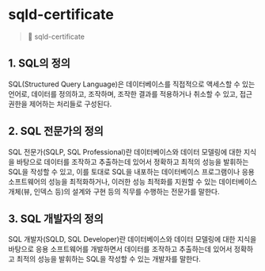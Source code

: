 # sqld-certificate
> 🏅 sqld-certificate

## 1. SQL의 정의

SQL(Structured Query Language)은 데이터베이스를 직접적으로 액세스할 수 있는 언어로, 데이터를 정의하고, 조작하며, 조작한 결과를 적용하거나 취소할 수 있고, 접근 권한을 제어하는 처리들로 구성된다.

## 2. SQL 전문가의 정의

SQL 전문가(SQLP, SQL Professional)란 데이터베이스와 데이터 모델링에 대한 지식을 바탕으로 데이터를 조작하고 추출하는데 있어서 정확하고 최적의 성능을 발휘하는 SQL을 작성할 수 있고, 이를 토대로 SQL을 내포하는 데이터베이스 프로그램이나 응용 소프트웨어의 성능을 최적화하거나, 이러한 성능 최적화를 지원할 수 있는 데이터베이스 개체(뷰, 인덱스 등)의 설계와 구현 등의 직무를 수행하는 전문가를 말한다.

## 3. SQL 개발자의 정의

SQL 개발자(SQLD, SQL Developer)란 데이터베이스와 데이터 모델링에 대한 지식을 바탕으로 응용 소프트웨어를 개발하면서 데이터를 조작하고 추출하는데 있어서 정확하고 최적의 성능을 발휘하는 SQL을 작성할 수 있는 개발자를 말한다.

